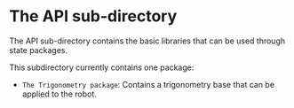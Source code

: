 # The API sub-directory

The API sub-directory contains the basic libraries that can be used through state packages.

This subdirectory currently contains one package:

* `The Trigonometry package`: Contains a trigonometry base that can be applied to the robot.
